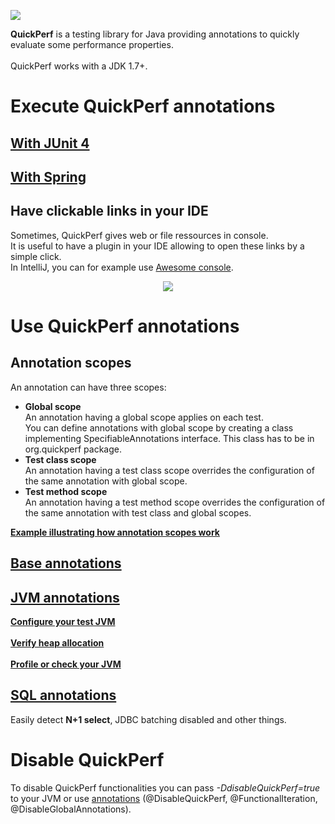 ![](https://pbs.twimg.com/profile_banners/926219963333038086/1518645789)

**QuickPerf** is a testing library for Java providing annotations to quickly evaluate some performance properties.<br><br>
QuickPerf works with a JDK 1.7+.

# Execute QuickPerf annotations
## [With JUnit 4](https://github.com/quick-perf/doc/wiki/JUnit-4)
## [With Spring](https://github.com/quick-perf/doc/wiki/JUnit-4--&-Spring)
## Have clickable links in your IDE
Sometimes, QuickPerf gives web or file ressources in console.<br>
It is useful to have a plugin in your IDE allowing to open these links by a simple click.<br>
In IntelliJ, you can for example use [Awesome console](https://plugins.jetbrains.com/plugin/7677-awesome-console).
<br>
<p align="center"><img src="https://github.com/quick-perf/doc/blob/master/doc/images/Web_ressource.PNG"></p>

# Use QuickPerf annotations
## Annotation scopes
An annotation can have three scopes:
* **Global scope** <br>
An annotation having a global scope applies on each test.<br>
You can define annotations with global scope by creating a class implementing SpecifiableAnnotations interface. This class has to be in org.quickperf package.
* **Test class scope** <br>
An annotation having a test class scope overrides the configuration of the same annotation with global scope.
* **Test method scope** <br>
An annotation having a test method scope overrides the configuration of the same annotation with test class and global scopes.

**[Example illustrating how annotation scopes work](https://github.com/quick-perf/doc/wiki/Example-illustrating-how-annotation-scopes-work)**

## [Base annotations](https://github.com/quick-perf/doc/wiki/base-annotations)
## [JVM annotations](https://github.com/quick-perf/doc/wiki/JVM-annotations)
[**Configure your test JVM**](JVM-annotations#Configure-your-test-JVM)<br><br>
[**Verify heap allocation**](JVM-annotations#Verify-heap-allocation)<br><br>
[**Profile or check your JVM**](JVM-annotations#Profile-or-check-your-JVM)
## [SQL annotations](https://github.com/quick-perf/doc/wiki/SQL-annotations)
Easily detect **N+1 select**, JDBC batching disabled and other things.

# Disable QuickPerf
To disable QuickPerf functionalities you can pass *-DdisableQuickPerf=true* to your JVM or use [annotations](https://github.com/quick-perf/doc/wiki/base-annotations) (@DisableQuickPerf, @FunctionalIteration, 
@DisableGlobalAnnotations).
